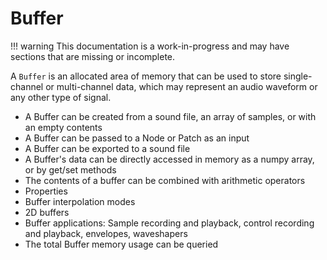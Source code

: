 # Buffer

!!! warning
    This documentation is a work-in-progress and may have sections that are missing or incomplete.

A `Buffer` is an allocated area of memory that can be used to store single-channel or multi-channel data, which may represent an audio waveform or any other type of signal. 

 - A Buffer can be created from a sound file, an array of samples, or with an empty contents
 - A Buffer can be passed to a Node or Patch as an input
 - A Buffer can be exported to a sound file
 - A Buffer's data can be directly accessed in memory as a numpy array, or by get/set methods
 - The contents of a buffer can be combined with arithmetic operators
 - Properties
 - Buffer interpolation modes
 - 2D buffers
 - Buffer applications: Sample recording and playback, control recording and playback, envelopes, waveshapers 
 - The total Buffer memory usage can be queried 
